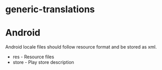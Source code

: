 # generic-translations 

Android
===

Android locale files should follow resource format and be stored as xml. 

 * res - Resource files
 * store - Play store description


